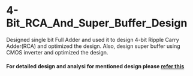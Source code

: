 # 4-Bit_RCA_And_Super_Buffer_Design
Designed single bit Full Adder and used it to design 4-bit Ripple Carry Adder(RCA) and optimized the design. Also, design super buffer using CMOS inverter and optimized the design.

#### For detailed design and analysi for mentioned design please [refer this](https://github.com/Sumanyu-Singh/4-Bit_RCA_And_Super_Buffer_Design/blob/main/4Bit_RCA_Super_Buffer.pdf)


